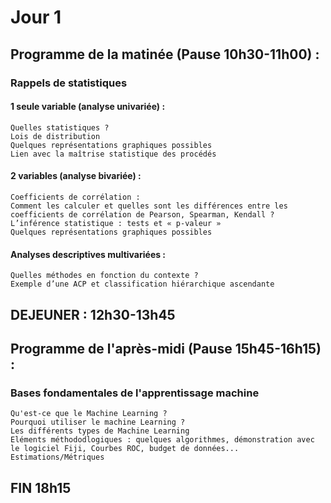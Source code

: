 # Jour 1

## Programme de la matinée (Pause 10h30-11h00) :

  ### Rappels de statistiques
  #### 1 seule variable (analyse univariée) : 
    Quelles statistiques ?
    Lois de distribution
    Quelques représentations graphiques possibles
    Lien avec la maîtrise statistique des procédés 
  #### 2 variables (analyse bivariée) : 
    Coefficients de corrélation :
    Comment les calculer et quelles sont les différences entre les coefficients de corrélation de Pearson, Spearman, Kendall ?  
    L’inférence statistique : tests et « p-valeur » 
    Quelques représentations graphiques possibles 
  #### Analyses descriptives multivariées :
    Quelles méthodes en fonction du contexte ?
    Exemple d’une ACP et classification hiérarchique ascendante

## DEJEUNER : 12h30-13h45

## Programme de l'après-midi (Pause 15h45-16h15) :

  ### Bases fondamentales de l'apprentissage machine
    Qu'est-ce que le Machine Learning ?
    Pourquoi utiliser le machine Learning ?
    Les différents types de Machine Learning
    Eléments méthododlogiques : quelques algorithmes, démonstration avec le logiciel Fiji, Courbes ROC, budget de données... 
    Estimations/Métriques 

## FIN 18h15
